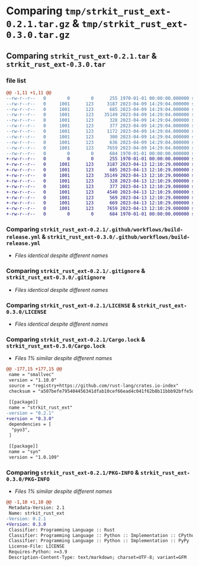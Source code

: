 # Comparing `tmp/strkit_rust_ext-0.2.1.tar.gz` & `tmp/strkit_rust_ext-0.3.0.tar.gz`

## Comparing `strkit_rust_ext-0.2.1.tar` & `strkit_rust_ext-0.3.0.tar`

### file list

```diff
@@ -1,11 +1,11 @@
--rw-r--r--   0        0        0      255 1970-01-01 00:00:00.000000 strkit_rust_ext-0.2.1/Cargo.toml
--rw-r--r--   0     1001      123     3187 2023-04-09 14:29:04.000000 strkit_rust_ext-0.2.1/.github/workflows/build-release.yml
--rw-r--r--   0     1001      123      685 2023-04-09 14:29:04.000000 strkit_rust_ext-0.2.1/.gitignore
--rw-r--r--   0     1001      123    35149 2023-04-09 14:29:04.000000 strkit_rust_ext-0.2.1/LICENSE
--rw-r--r--   0     1001      123      328 2023-04-09 14:29:04.000000 strkit_rust_ext-0.2.1/README.md
--rw-r--r--   0     1001      123      377 2023-04-09 14:29:04.000000 strkit_rust_ext-0.2.1/pyproject.toml
--rw-r--r--   0     1001      123     1172 2023-04-09 14:29:04.000000 strkit_rust_ext-0.2.1/src/lib.rs
--rw-r--r--   0     1001      123      300 2023-04-09 14:29:04.000000 strkit_rust_ext-0.2.1/strkit_rust_ext.pyi
--rw-r--r--   0     1001      123      636 2023-04-09 14:29:04.000000 strkit_rust_ext-0.2.1/tests/test_snvs.py
--rw-r--r--   0     1001      123     7659 2023-04-09 14:29:04.000000 strkit_rust_ext-0.2.1/Cargo.lock
--rw-r--r--   0        0        0      684 1970-01-01 00:00:00.000000 strkit_rust_ext-0.2.1/PKG-INFO
+-rw-r--r--   0        0        0      255 1970-01-01 00:00:00.000000 strkit_rust_ext-0.3.0/Cargo.toml
+-rw-r--r--   0     1001      123     3187 2023-04-13 12:10:29.000000 strkit_rust_ext-0.3.0/.github/workflows/build-release.yml
+-rw-r--r--   0     1001      123      685 2023-04-13 12:10:29.000000 strkit_rust_ext-0.3.0/.gitignore
+-rw-r--r--   0     1001      123    35149 2023-04-13 12:10:29.000000 strkit_rust_ext-0.3.0/LICENSE
+-rw-r--r--   0     1001      123      328 2023-04-13 12:10:29.000000 strkit_rust_ext-0.3.0/README.md
+-rw-r--r--   0     1001      123      377 2023-04-13 12:10:29.000000 strkit_rust_ext-0.3.0/pyproject.toml
+-rw-r--r--   0     1001      123     4540 2023-04-13 12:10:29.000000 strkit_rust_ext-0.3.0/src/lib.rs
+-rw-r--r--   0     1001      123      569 2023-04-13 12:10:29.000000 strkit_rust_ext-0.3.0/strkit_rust_ext.pyi
+-rw-r--r--   0     1001      123      669 2023-04-13 12:10:29.000000 strkit_rust_ext-0.3.0/tests/test_snvs.py
+-rw-r--r--   0     1001      123     7659 2023-04-13 12:10:29.000000 strkit_rust_ext-0.3.0/Cargo.lock
+-rw-r--r--   0        0        0      684 1970-01-01 00:00:00.000000 strkit_rust_ext-0.3.0/PKG-INFO
```

### Comparing `strkit_rust_ext-0.2.1/.github/workflows/build-release.yml` & `strkit_rust_ext-0.3.0/.github/workflows/build-release.yml`

 * *Files identical despite different names*

### Comparing `strkit_rust_ext-0.2.1/.gitignore` & `strkit_rust_ext-0.3.0/.gitignore`

 * *Files identical despite different names*

### Comparing `strkit_rust_ext-0.2.1/LICENSE` & `strkit_rust_ext-0.3.0/LICENSE`

 * *Files identical despite different names*

### Comparing `strkit_rust_ext-0.2.1/Cargo.lock` & `strkit_rust_ext-0.3.0/Cargo.lock`

 * *Files 1% similar despite different names*

```diff
@@ -177,15 +177,15 @@
 name = "smallvec"
 version = "1.10.0"
 source = "registry+https://github.com/rust-lang/crates.io-index"
 checksum = "a507befe795404456341dfab10cef66ead4c041f62b8b11bbb92bffe5d0953e0"
 
 [[package]]
 name = "strkit_rust_ext"
-version = "0.2.1"
+version = "0.3.0"
 dependencies = [
  "pyo3",
 ]
 
 [[package]]
 name = "syn"
 version = "1.0.109"
```

### Comparing `strkit_rust_ext-0.2.1/PKG-INFO` & `strkit_rust_ext-0.3.0/PKG-INFO`

 * *Files 1% similar despite different names*

```diff
@@ -1,10 +1,10 @@
 Metadata-Version: 2.1
 Name: strkit_rust_ext
-Version: 0.2.1
+Version: 0.3.0
 Classifier: Programming Language :: Rust
 Classifier: Programming Language :: Python :: Implementation :: CPython
 Classifier: Programming Language :: Python :: Implementation :: PyPy
 License-File: LICENSE
 Requires-Python: >=3.9
 Description-Content-Type: text/markdown; charset=UTF-8; variant=GFM
```

